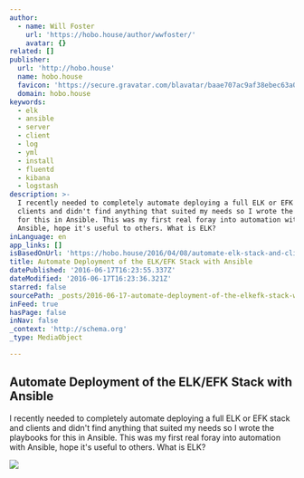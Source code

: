 ```yaml
---
author:
  - name: Will Foster
    url: 'https://hobo.house/author/wwfoster/'
    avatar: {}
related: []
publisher:
  url: 'http://hobo.house'
  name: hobo.house
  favicon: 'https://secure.gravatar.com/blavatar/baae707ac9af38ebec63a0f633216b07?s=16'
  domain: hobo.house
keywords:
  - elk
  - ansible
  - server
  - client
  - log
  - yml
  - install
  - fluentd
  - kibana
  - logstash
description: >-
  I recently needed to completely automate deploying a full ELK or EFK stack and
  clients and didn't find anything that suited my needs so I wrote the playbooks
  for this in Ansible. This was my first real foray into automation with
  Ansible, hope it's useful to others. What is ELK?
inLanguage: en
app_links: []
isBasedOnUrl: 'https://hobo.house/2016/04/08/automate-elk-stack-and-clients-with-ansible/'
title: Automate Deployment of the ELK/EFK Stack with Ansible
datePublished: '2016-06-17T16:23:55.337Z'
dateModified: '2016-06-17T16:23:36.321Z'
starred: false
sourcePath: _posts/2016-06-17-automate-deployment-of-the-elkefk-stack-with-ansible.md
inFeed: true
hasPage: false
inNav: false
_context: 'http://schema.org'
_type: MediaObject

---
```

<article style=""><h1>Automate Deployment of the ELK/EFK Stack with Ansible</h1><p>I recently needed to completely automate deploying a full ELK or EFK stack and clients and didn't find anything that suited my needs so I wrote the playbooks for this in Ansible. This was my first real foray into automation with Ansible, hope it's useful to others. What is ELK?</p><img src="https://hobosource.files.wordpress.com/2016/04/elk-server-ansible.png?w=640&amp;h=469" /></article>